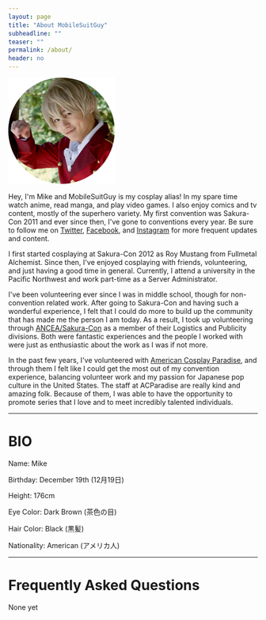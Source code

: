 ```yaml
---
layout: page
title: "About MobileSuitGuy"
subheadline: ""
teaser: ""
permalink: /about/
header: no
---
```


<img src="/images/AboutProfile.png" alt="Photo by Crowkidd @ ACParadise">
<br/>
<p>Hey, I'm Mike and MobileSuitGuy is my cosplay alias! In my spare time watch anime, read manga, and play video games. I also enjoy comics and tv content, mostly of the superhero variety. My first convention was Sakura-Con 2011 and ever since then, I've gone to conventions every year. Be sure to follow me on <a href="https://twitter.com/MobileSuitGuy" target="_blank">Twitter</a>, <a href="https://facebook.com/MobileSuitGuy" target="_blank">Facebook</a>, and <a href="https://instagram.com/MobileSuitGuy" target="_blank">Instagram</a> for more frequent updates and content.</p>

<p>I first started cosplaying at Sakura-Con 2012 as Roy Mustang from Fullmetal Alchemist. Since then, I've enjoyed cosplaying with friends, volunteering, and just having a good time in general. Currently, I attend a university in the Pacific Northwest and work part-time as a Server Administrator.</p>

<p>I've been volunteering ever since I was in middle school, though for non-convention related work. After going to Sakura-Con and having such a wonderful experience, I felt that I could do more to build up the community that has made me the person I am today. As a result, I took up volunteering through <a href="http://sakuracon.org">ANCEA/Sakura-Con</a> as a member of their Logistics and Publicity divisions. Both were fantastic experiences and the people I worked with were just as enthusiastic about the work as I was if not more.</p>

<p>In the past few years, I've volunteered with <a href="http://acparadise.com">American Cosplay Paradise</a>, and through them I felt like I could get the most out of my convention experience, balancing volunteer work and my passion for Japanese pop culture in the United States. The staff at ACParadise are really kind and amazing folk. Because of them, I was able to have the opportunity to promote series that I love and to meet incredibly talented individuals.</p>

<hr>

<h1>BIO</h1>

<p>Name: Mike</p>

<p>Birthday: December 19th (12月19日)</p>

<p>Height: 176cm</p>

<p>Eye Color: Dark Brown (茶色の目)</p>

<p>Hair Color: Black (黒髪)

<p>Nationality: American (アメリカ人)

<hr>

<h1>Frequently Asked Questions</h1>

<p>None yet</p>
